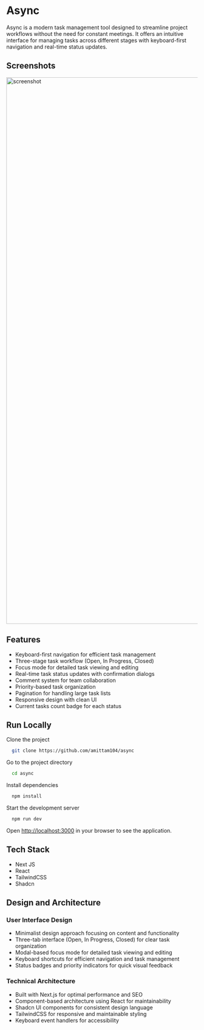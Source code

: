 # Async

Async is a modern task management tool designed to streamline project workflows without the need for constant meetings. It offers an intuitive interface for managing tasks across different stages with keyboard-first navigation and real-time status updates.


## Screenshots

<img width="1440" alt="screenshot" src="https://github.com/user-attachments/assets/b055cc53-9796-4424-821c-1c5245e8b617">

## Features

- Keyboard-first navigation for efficient task management
- Three-stage task workflow (Open, In Progress, Closed)
- Focus mode for detailed task viewing and editing
- Real-time task status updates with confirmation dialogs
- Comment system for team collaboration
- Priority-based task organization
- Pagination for handling large task lists
- Responsive design with clean UI
- Current tasks count badge for each status

## Run Locally

Clone the project

```bash
  git clone https://github.com/amittam104/async
```

Go to the project directory

```bash
  cd async
```

Install dependencies

```bash
  npm install
```

Start the development server

```bash
  npm run dev
```

Open [http://localhost:3000](http://localhost:3000) in your browser to see the application.

## Tech Stack

- Next JS
- React
- TailwindCSS
- Shadcn

## Design and Architecture

### User Interface Design

- Minimalist design approach focusing on content and functionality
- Three-tab interface (Open, In Progress, Closed) for clear task organization
- Modal-based focus mode for detailed task viewing and editing
- Keyboard shortcuts for efficient navigation and task management
- Status badges and priority indicators for quick visual feedback

### Technical Architecture

- Built with Next.js for optimal performance and SEO
- Component-based architecture using React for maintainability
- Shadcn UI components for consistent design language
- TailwindCSS for responsive and maintainable styling
- Keyboard event handlers for accessibility

